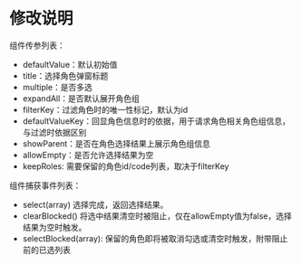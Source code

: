 # 修改说明

组件传参列表：

+ defaultValue：默认初始值
+ title：选择角色弹窗标题
+ multiple：是否多选
+ expandAll：是否默认展开角色组
+ filterKey：过滤角色时的唯一性标记，默认为id
+ defaultValueKey：回显角色信息时的依据，用于请求角色相关角色组信息，与过滤时依据区别
+ showParent：是否在角色选择结果上展示角色组信息
+ allowEmpty：是否允许选择结果为空
+ keepRoles: 需要保留的角色id/code列表，取决于filterKey

组件捕获事件列表：

+ select(array) 选择完成，返回选择结果。
+ clearBlocked() 将选中结果清空时被阻止，仅在allowEmpty值为false，选择结果为空时触发。
+ selectBlocked(array): 保留的角色即将被取消勾选或清空时触发，附带阻止前的已选列表